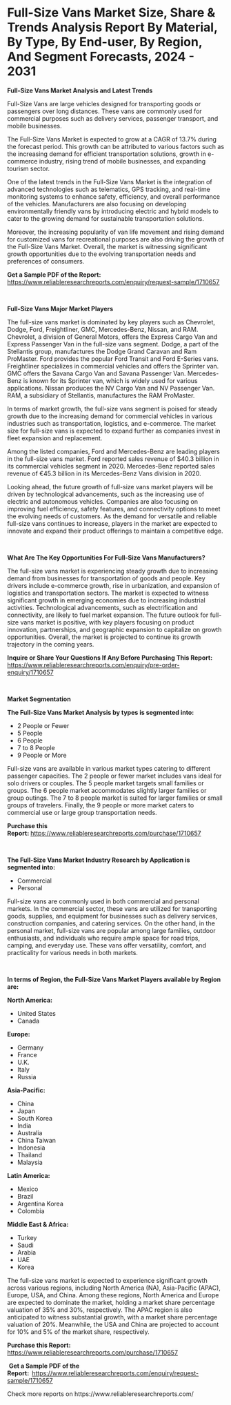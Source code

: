 <p><h1>Full-Size Vans Market Size, Share & Trends Analysis Report By Material, By Type, By End-user, By Region, And Segment Forecasts, 2024 - 2031</h1></p><p><strong>Full-Size Vans Market Analysis and Latest Trends</strong></p>
<p><p>Full-Size Vans are large vehicles designed for transporting goods or passengers over long distances. These vans are commonly used for commercial purposes such as delivery services, passenger transport, and mobile businesses.</p><p>The Full-Size Vans Market is expected to grow at a CAGR of 13.7% during the forecast period. This growth can be attributed to various factors such as the increasing demand for efficient transportation solutions, growth in e-commerce industry, rising trend of mobile businesses, and expanding tourism sector.</p><p>One of the latest trends in the Full-Size Vans Market is the integration of advanced technologies such as telematics, GPS tracking, and real-time monitoring systems to enhance safety, efficiency, and overall performance of the vehicles. Manufacturers are also focusing on developing environmentally friendly vans by introducing electric and hybrid models to cater to the growing demand for sustainable transportation solutions.</p><p>Moreover, the increasing popularity of van life movement and rising demand for customized vans for recreational purposes are also driving the growth of the Full-Size Vans Market. Overall, the market is witnessing significant growth opportunities due to the evolving transportation needs and preferences of consumers.</p></p>
<p><strong>Get a Sample PDF of the Report:&nbsp;</strong> <a href="https://www.reliableresearchreports.com/enquiry/request-sample/1710657">https://www.reliableresearchreports.com/enquiry/request-sample/1710657</a></p>
<p>&nbsp;</p>
<p><strong>Full-Size Vans Major Market Players</strong></p>
<p><p>The full-size vans market is dominated by key players such as Chevrolet, Dodge, Ford, Freightliner, GMC, Mercedes-Benz, Nissan, and RAM. Chevrolet, a division of General Motors, offers the Express Cargo Van and Express Passenger Van in the full-size vans segment. Dodge, a part of the Stellantis group, manufactures the Dodge Grand Caravan and Ram ProMaster. Ford provides the popular Ford Transit and Ford E-Series vans. Freightliner specializes in commercial vehicles and offers the Sprinter van. GMC offers the Savana Cargo Van and Savana Passenger Van. Mercedes-Benz is known for its Sprinter van, which is widely used for various applications. Nissan produces the NV Cargo Van and NV Passenger Van. RAM, a subsidiary of Stellantis, manufactures the RAM ProMaster.</p><p>In terms of market growth, the full-size vans segment is poised for steady growth due to the increasing demand for commercial vehicles in various industries such as transportation, logistics, and e-commerce. The market size for full-size vans is expected to expand further as companies invest in fleet expansion and replacement.</p><p>Among the listed companies, Ford and Mercedes-Benz are leading players in the full-size vans market. Ford reported sales revenue of $40.3 billion in its commercial vehicles segment in 2020. Mercedes-Benz reported sales revenue of €45.3 billion in its Mercedes-Benz Vans division in 2020.</p><p>Looking ahead, the future growth of full-size vans market players will be driven by technological advancements, such as the increasing use of electric and autonomous vehicles. Companies are also focusing on improving fuel efficiency, safety features, and connectivity options to meet the evolving needs of customers. As the demand for versatile and reliable full-size vans continues to increase, players in the market are expected to innovate and expand their product offerings to maintain a competitive edge.</p></p>
<p>&nbsp;</p>
<p><strong>What Are The Key Opportunities For Full-Size Vans Manufacturers?</strong></p>
<p><p>The full-size vans market is experiencing steady growth due to increasing demand from businesses for transportation of goods and people. Key drivers include e-commerce growth, rise in urbanization, and expansion of logistics and transportation sectors. The market is expected to witness significant growth in emerging economies due to increasing industrial activities. Technological advancements, such as electrification and connectivity, are likely to fuel market expansion. The future outlook for full-size vans market is positive, with key players focusing on product innovation, partnerships, and geographic expansion to capitalize on growth opportunities. Overall, the market is projected to continue its growth trajectory in the coming years.</p></p>
<p><strong>Inquire or Share Your Questions If Any Before Purchasing This Report:</strong> <a href="https://www.reliableresearchreports.com/enquiry/pre-order-enquiry/1710657">https://www.reliableresearchreports.com/enquiry/pre-order-enquiry/1710657</a></p>
<p>&nbsp;</p>
<p><strong>Market Segmentation</strong></p>
<p><strong>The Full-Size Vans Market Analysis by types is segmented into:</strong></p>
<p><ul><li>2 People or Fewer</li><li>5 People</li><li>6 People</li><li>7 to 8 People</li><li>9 People or More</li></ul></p>
<p><p>Full-size vans are available in various market types catering to different passenger capacities. The 2 people or fewer market includes vans ideal for solo drivers or couples. The 5 people market targets small families or groups. The 6 people market accommodates slightly larger families or group outings. The 7 to 8 people market is suited for larger families or small groups of travelers. Finally, the 9 people or more market caters to commercial use or large group transportation needs.</p></p>
<p><strong>Purchase this Report:&nbsp;</strong><a href="https://www.reliableresearchreports.com/purchase/1710657">https://www.reliableresearchreports.com/purchase/1710657</a></p>
<p>&nbsp;</p>
<p><strong>The Full-Size Vans Market Industry Research by Application is segmented into:</strong></p>
<p><ul><li>Commercial</li><li>Personal</li></ul></p>
<p><p>Full-size vans are commonly used in both commercial and personal markets. In the commercial sector, these vans are utilized for transporting goods, supplies, and equipment for businesses such as delivery services, construction companies, and catering services. On the other hand, in the personal market, full-size vans are popular among large families, outdoor enthusiasts, and individuals who require ample space for road trips, camping, and everyday use. These vans offer versatility, comfort, and practicality for various needs in both markets.</p></p>
<p>&nbsp;</p>
<p><strong>In terms of Region, the Full-Size Vans Market Players available by Region are:</strong></p>
<p>
    <p> <strong> North America: </strong>
        <ul>
            <li>United States</li>
            <li>Canada</li>
        </ul>
        </p> 
    <p> <strong> Europe: </strong>
        <ul>
            <li>Germany</li>
            <li>France</li>
            <li>U.K.</li>
            <li>Italy</li>
            <li>Russia</li>
        </ul>
        </p> 
    <p> <strong> Asia-Pacific: </strong>
        <ul>
            <li>China</li>
            <li>Japan</li>
            <li>South Korea</li>
            <li>India</li>
            <li>Australia</li>
            <li>China Taiwan</li>
            <li>Indonesia</li>
            <li>Thailand</li>
            <li>Malaysia</li>
        </ul>
        </p> 
    <p> <strong> Latin America: </strong>
        <ul>
            <li>Mexico</li>
            <li>Brazil</li>
            <li>Argentina Korea</li>
            <li>Colombia</li>
        </ul>
        </p> 
    <p> <strong> Middle East & Africa: </strong>
        <ul>
            <li>Turkey</li>
            <li>Saudi</li>
            <li>Arabia</li>
            <li>UAE</li>
            <li>Korea</li>
        </ul>
    </p>
    </p>
<p><p>The full-size vans market is expected to experience significant growth across various regions, including North America (NA), Asia-Pacific (APAC), Europe, USA, and China. Among these regions, North America and Europe are expected to dominate the market, holding a market share percentage valuation of 35% and 30%, respectively. The APAC region is also anticipated to witness substantial growth, with a market share percentage valuation of 20%. Meanwhile, the USA and China are projected to account for 10% and 5% of the market share, respectively.</p></p>
<p><strong>Purchase this Report: </strong><a href="https://www.reliableresearchreports.com/purchase/1710657">https://www.reliableresearchreports.com/purchase/1710657</a></p>
<p>&nbsp;<strong>Get a Sample PDF of the Report:&nbsp;&nbsp;</strong><a href="https://www.reliableresearchreports.com/enquiry/request-sample/1710657">https://www.reliableresearchreports.com/enquiry/request-sample/1710657</a></p>
<p><strong></strong></p>
<p>Check more reports on https://www.reliableresearchreports.com/</p>